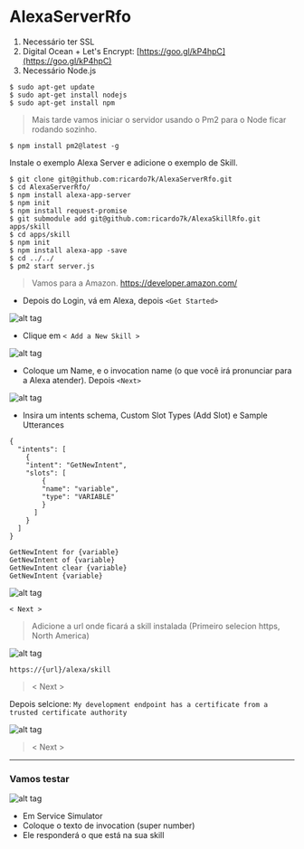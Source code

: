 # AlexaServerRfo

1. Necessário ter SSL 
2. Digital Ocean + Let's Encrypt: [https://goo.gl/kP4hpC](https://goo.gl/kP4hpC)
3. Necessário Node.js
```
$ sudo apt-get update
$ sudo apt-get install nodejs
$ sudo apt-get install npm
```
> Mais tarde vamos iniciar o servidor usando o Pm2 para o Node ficar
> rodando sozinho.
```
$ npm install pm2@latest -g
```
Instale o exemplo Alexa Server e adicione o exemplo de Skill.
	
	$ git clone git@github.com:ricardo7k/AlexaServerRfo.git
	$ cd AlexaServerRfo/
	$ npm install alexa-app-server
	$ npm init
	$ npm install request-promise
	$ git submodule add git@github.com:ricardo7k/AlexaSkillRfo.git apps/skill
	$ cd apps/skill
	$ npm init
	$ npm install alexa-app -save
	$ cd ../../
	$ pm2 start server.js

>Vamos para a Amazon. https://developer.amazon.com/

* Depois do Login, vá em Alexa, depois ```<Get Started>```

![alt tag](https://rfo.im/alexa/img/01.png)

* Clique em ```< Add a New Skill >```

![alt tag](https://rfo.im/alexa/img/02.png)

* Coloque um Name, e o invocation name (o que você irá pronunciar para a Alexa atender). Depois ```<Next>```

![alt tag](https://rfo.im/alexa/img/03.png)

* Insira um intents schema, Custom Slot Types (Add Slot) e Sample Utterances
```
{
  "intents": [
    {
    "intent": "GetNewIntent",
    "slots": [
        {
        "name": "variable",
        "type": "VARIABLE"
        }
      ]
    }
  ]
}
```
```
GetNewIntent for {variable}
GetNewIntent of {variable}
GetNewIntent clear {variable}
GetNewIntent {variable}
```

![alt tag](https://rfo.im/alexa/img/04.png)

```
< Next >
```
	
>Adicione a url onde ficará a skill instalada (Primeiro selecion https, North America)

![alt tag](https://rfo.im/alexa/img/05.png)

```
https://{url}/alexa/skill
```
>< Next >

Depois selcione: ```My development endpoint has a certificate from a trusted certificate authority```

![alt tag](https://rfo.im/alexa/img/06.png)

>< Next >

----------
### Vamos testar

![alt tag](https://rfo.im/alexa/img/07.png)

* Em Service Simulator
* Coloque o texto de invocation (super number)
* Ele responderá o que está na sua skill 
